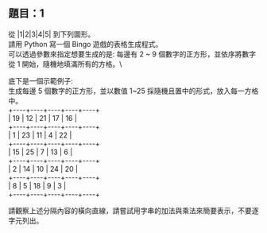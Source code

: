 ## 題目：1
從 |1|2|3|4|5| 到下列圖形。\
請用 Python 寫一個 Bingo 遊戲的表格生成程式。\
可以透過參數來指定想要生成的是: 每邊有 2 ~ 9 個數字的正方形，並依序將數字從 1 開始，隨機地填滿所有的方格。\

底下是一個示範例子:\
生成每邊 5 個數字的正方形，並以數值 1~25 採隨機且置中的形式，放入每一方格中。\
+----+----+----+----+----+\
| 19 | 12 | 21 | 17 | 16 |\
+----+----+----+----+----+\
| 1  | 23 | 11 | 4  | 22 |\
+----+----+----+----+----+\
| 15 | 25 | 7  | 13 | 6  |\
+----+----+----+----+----+\
| 2  | 14 | 10 | 24 | 20 |\
+----+----+----+----+----+\
| 8  | 5  | 18 | 9  | 3  |\
+----+----+----+----+----+

請觀察上述分隔內容的橫向直線，請嘗試用字串的加法與乘法來簡要表示，不要逐字元列出。 
